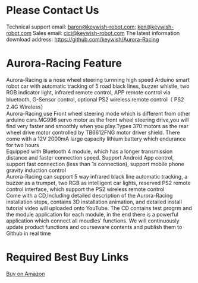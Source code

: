 # Please Contact Us
Technical support email: baron@keywish-robot.com; ken@keywish-robot.com 
Sales email: cici@keywish-robot.com
The latest information download address: https://github.com/keywish/Aurora-Racing

# Aurora-Racing Feature
Aurora-Racing is a nose wheel steering turnning high speed Arduino smart robot car with automatic tracking of 5 road black lines, buzzer whistle, two RGB indicator light, infrared remote control, APP remote control via bluetooth, G-Sensor control, optional PS2 wireless remote control（ PS2 2.4G Wireless）</br>
Aurora-Racing use Front wheel steering mode which is different from other arduino cars.MG996 servo motor as the front wheel steering drive,you will find very faster and smoothly when you play.Types 370 motors as the rear wheel drive motor controlled by TB6612FNG motor driver shield. There come with a 12V 2000mA large capacity lithium battery which endurance for two hours</br>
Equipped with Bluetooth 4 module, which has a longer transmission distance and faster connection speed. Support Android App control, support fast connection (less than 1s connection), support mobile phone gravity induction control</br>
Aurora-Racing can support 5 way infrared black line automatic tracking, a buzzer as a trumpet, two RGB as intelligent car lights, reserved PS2 remote control interface, which support the PS2 wireless remote control</br>
Come with a CD,Including detailed description of the Aurora-Racing installation steps, contains 3D installation animation, and detailed install tutorial video will uploaded onto YouTube. The CD contains test progrm and the module application for each module, in the end there is a powerful application which connect all moudles' functions. We will continuously update product functions and courseware contents and publish them to Github in real time</br>

# Required Best Buy Links
[Buy on Amazon](https://www.amazon.com/dp/B07DDG2YQQ) </br>

